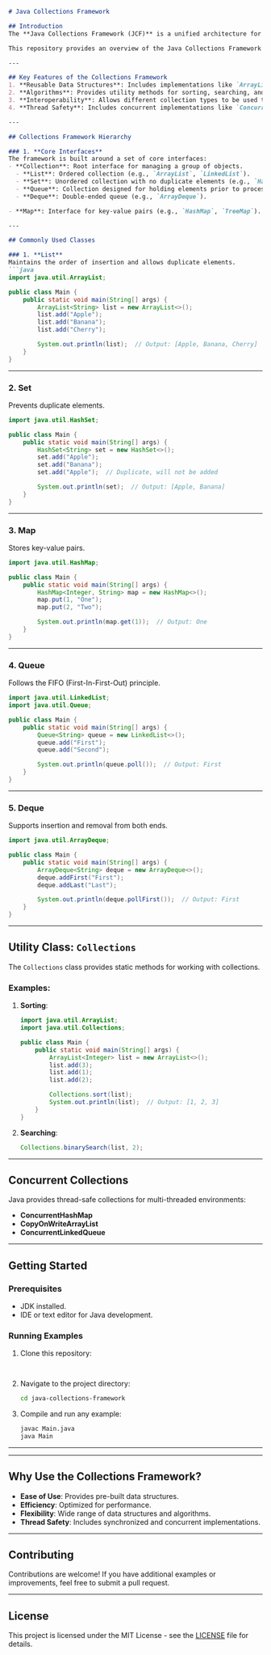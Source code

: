 ```markdown
# Java Collections Framework

## Introduction
The **Java Collections Framework (JCF)** is a unified architecture for managing and manipulating groups of objects in Java. It includes interfaces, implementations (classes), and algorithms that provide ready-to-use data structures and methods to operate on them.

This repository provides an overview of the Java Collections Framework and examples of its most commonly used classes and interfaces.

---

## Key Features of the Collections Framework
1. **Reusable Data Structures**: Includes implementations like `ArrayList`, `HashMap`, and `HashSet`.
2. **Algorithms**: Provides utility methods for sorting, searching, and modifying collections in the `Collections` class.
3. **Interoperability**: Allows different collection types to be used together via interfaces.
4. **Thread Safety**: Includes concurrent implementations like `ConcurrentHashMap`.

---

## Collections Framework Hierarchy

### 1. **Core Interfaces**
The framework is built around a set of core interfaces:
- **Collection**: Root interface for managing a group of objects.
  - **List**: Ordered collection (e.g., `ArrayList`, `LinkedList`).
  - **Set**: Unordered collection with no duplicate elements (e.g., `HashSet`, `TreeSet`).
  - **Queue**: Collection designed for holding elements prior to processing (e.g., `PriorityQueue`).
  - **Deque**: Double-ended queue (e.g., `ArrayDeque`).

- **Map**: Interface for key-value pairs (e.g., `HashMap`, `TreeMap`).

---

## Commonly Used Classes

### 1. **List**
Maintains the order of insertion and allows duplicate elements.
```java
import java.util.ArrayList;

public class Main {
    public static void main(String[] args) {
        ArrayList<String> list = new ArrayList<>();
        list.add("Apple");
        list.add("Banana");
        list.add("Cherry");

        System.out.println(list);  // Output: [Apple, Banana, Cherry]
    }
}
```

---

### 2. **Set**
Prevents duplicate elements.
```java
import java.util.HashSet;

public class Main {
    public static void main(String[] args) {
        HashSet<String> set = new HashSet<>();
        set.add("Apple");
        set.add("Banana");
        set.add("Apple");  // Duplicate, will not be added

        System.out.println(set);  // Output: [Apple, Banana]
    }
}
```

---

### 3. **Map**
Stores key-value pairs.
```java
import java.util.HashMap;

public class Main {
    public static void main(String[] args) {
        HashMap<Integer, String> map = new HashMap<>();
        map.put(1, "One");
        map.put(2, "Two");

        System.out.println(map.get(1));  // Output: One
    }
}
```

---

### 4. **Queue**
Follows the FIFO (First-In-First-Out) principle.
```java
import java.util.LinkedList;
import java.util.Queue;

public class Main {
    public static void main(String[] args) {
        Queue<String> queue = new LinkedList<>();
        queue.add("First");
        queue.add("Second");

        System.out.println(queue.poll());  // Output: First
    }
}
```

---

### 5. **Deque**
Supports insertion and removal from both ends.
```java
import java.util.ArrayDeque;

public class Main {
    public static void main(String[] args) {
        ArrayDeque<String> deque = new ArrayDeque<>();
        deque.addFirst("First");
        deque.addLast("Last");

        System.out.println(deque.pollFirst());  // Output: First
    }
}
```

---

## Utility Class: `Collections`
The `Collections` class provides static methods for working with collections.
### Examples:
1. **Sorting**:
   ```java
   import java.util.ArrayList;
   import java.util.Collections;

   public class Main {
       public static void main(String[] args) {
           ArrayList<Integer> list = new ArrayList<>();
           list.add(3);
           list.add(1);
           list.add(2);

           Collections.sort(list);
           System.out.println(list);  // Output: [1, 2, 3]
       }
   }
   ```

2. **Searching**:
   ```java
   Collections.binarySearch(list, 2);
   ```

---

## Concurrent Collections
Java provides thread-safe collections for multi-threaded environments:
- **ConcurrentHashMap**
- **CopyOnWriteArrayList**
- **ConcurrentLinkedQueue**

---

## Getting Started

### Prerequisites
- JDK installed.
- IDE or text editor for Java development.

### Running Examples
1. Clone this repository:
   ```bash
  
   ```
2. Navigate to the project directory:
   ```bash
   cd java-collections-framework
   ```
3. Compile and run any example:
   ```bash
   javac Main.java
   java Main
   ```

---

---

## Why Use the Collections Framework?
- **Ease of Use**: Provides pre-built data structures.
- **Efficiency**: Optimized for performance.
- **Flexibility**: Wide range of data structures and algorithms.
- **Thread Safety**: Includes synchronized and concurrent implementations.

---

## Contributing
Contributions are welcome! If you have additional examples or improvements, feel free to submit a pull request.

---

## License
This project is licensed under the MIT License - see the [LICENSE](LICENSE) file for details.
```

